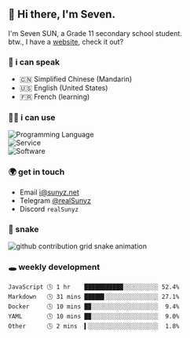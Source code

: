 <!-- DO NOT FORGET TO PULL BEFORE PUSHING -->
## 👋 Hi there, I'm Seven.

I'm Seven SUN, a Grade 11 secondary school student.  
btw., I have a [website](https://sunyz.net), check it out?

### 💬 i can speak

* 🇨🇳 Simplified Chinese (Mandarin)  
* 🇺🇸 English (United States)  
* 🇫🇷 French (learning)

### 👩‍💻 i can use

![Programming Language](https://skillicons.dev/icons?i=cpp,html,python,nodejs,nextjs,tailwind,bash,latex,md)  
![Service](https://skillicons.dev/icons?i=docker,git,nginx,cloudflare,workers,github,linux,vercel,mysql)  
![Software](https://skillicons.dev/icons?i=ai,pr,ps,xd,figma,vim,vscode,pycharm,clion)

### 🌍 get in touch

* Email <i@sunyz.net>
* Telegram [@realSunyz](https://t.me/realSunyz)
* Discord `realSunyz`

### 🐍 snake
<picture>
  <source media="(prefers-color-scheme: dark)" srcset="https://raw.githubusercontent.com/realSunyz/realSunyz/main/snake/snake-dark.svg" />
  <source media="(prefers-color-scheme: light)" srcset="https://raw.githubusercontent.com/realSunyz/realSunyz/main/snake/snake.svg" />
  <img alt="github contribution grid snake animation" src="github-snake.svg" />
</picture>

### 🕳️ weekly development
<!-- waka-box start -->
```text
JavaScript 🕓 1 hr    ███████████░░░░░░░░░░ 52.4%
Markdown   🕓 31 mins █████▋░░░░░░░░░░░░░░░ 27.1%
Docker     🕓 10 mins █▉░░░░░░░░░░░░░░░░░░░  9.4%
YAML       🕓 10 mins █▉░░░░░░░░░░░░░░░░░░░  9.0%
Other      🕓 2 mins  ▍░░░░░░░░░░░░░░░░░░░░  1.8%
```
<!-- Powered by https://github.com/realSunyz/waka-box-go . -->
<!-- waka-box end -->